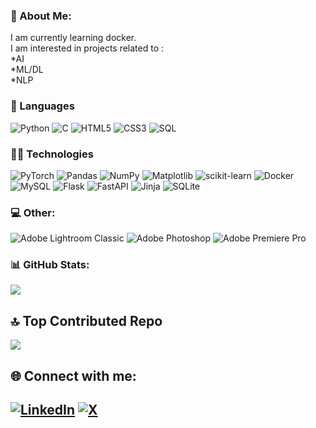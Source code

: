 
### 💫 About Me:

I am currently learning docker.<br>I am interested  in projects related to :<br>*AI<br>*ML/DL<br>*NLP


### 📖 Languages


![Python](https://img.shields.io/badge/-Python-000?&logo=Python)
![C](https://img.shields.io/badge/-C-000?&logo=C)
![HTML5](https://img.shields.io/badge/-html5-000?&logo=html5&logoColor=00599C)
![CSS3](https://img.shields.io/badge/-css3-000?&logo=css3)
![SQL](https://img.shields.io/badge/-SQL-000?&logo=MySQL)


### 🧑‍💻 Technologies


![PyTorch](https://img.shields.io/badge/-PyTorch-000?&logo=PyTorch)
![Pandas](https://img.shields.io/badge/-pandas-%23150458.svg?&logo=pandas&logoColor=F90)
![NumPy](https://img.shields.io/badge/-numpy-%23013243.svg?&logo=numpy)
![Matplotlib](https://img.shields.io/badge/-Matplotlib-%23ffffff.svg?&logo=Matplotlib)
![scikit-learn](https://img.shields.io/badge/-scikit--learn-%23F7931E.svg?&logo=scikit-learn&logoColor=white)
![Docker](https://img.shields.io/badge/-Docker-000?&logo=Docker)
![MySQL](https://img.shields.io/badge/-mysql-%2300000f.svg?&logo=mysql&logoColor=white) ![Flask](https://img.shields.io/badge/-flask-%23000.svg?&logo=flask&logoColor=white) ![FastAPI](https://img.shields.io/badge/-FastAPI-005571?&logo=fastapi) ![Jinja](https://img.shields.io/badge/-jinja-white.svg?&logo=jinja&logoColor=black) ![SQLite](https://img.shields.io/badge/-sqlite-%2307405e.svg?&logo=sqlite&logoColor=white)

### 💻 Other:


![Adobe Lightroom Classic](https://img.shields.io/badge/Adobe%20Lightroom%20Classic-31A8FF.svg?&logo=Adobe%20Lightroom%20Classic&logoColor=white) ![Adobe Photoshop](https://img.shields.io/badge/adobe%20photoshop-%2331A8FF.svg?&logo=adobe%20photoshop&logoColor=white) ![Adobe Premiere Pro](https://img.shields.io/badge/Adobe%20Premiere%20Pro-9999FF.svg?&logo=Adobe%20Premiere%20Pro&logoColor=white) 

### 📊 GitHub Stats:

![](https://github-readme-streak-stats.herokuapp.com/?user=rahul-maurya11b&theme=radical&hide_border=false)<br/>

## 🔝 Top Contributed Repo

![](https://github-contributor-stats.vercel.app/api?username=rahul-maurya11b&limit=5&theme=radical&combine_all_yearly_contributions=true)

## 🌐 Connect with me:

[![LinkedIn](https://img.shields.io/badge/LinkedIn-%230077B5.svg?logo=linkedin&logoColor=white)](https://linkedin.com/in/rahul-maurya-619680215) [![X](https://img.shields.io/badge/X-black.svg?logo=X&logoColor=white)](https://x.com/rahulmaurya_7) 
---


